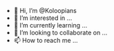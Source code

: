 - 👋 Hi, I’m @Koloopians
- 👀 I’m interested in ...
- 🌱 I’m currently learning ...
- 💞️ I’m looking to collaborate on ...
- 📫 How to reach me ...

<!---
Koloopians/Koloopians is a ✨ special ✨ repository because its `README.md` (this file) appears on your GitHub profile.
You can click the Preview link to take a look at your changes.
--->
